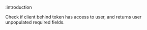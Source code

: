 :introduction

Check if client behind token has access to user, and returns user unpopulated required fields.